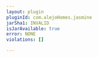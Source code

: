 ```yaml
---
layout: plugin
pluginId: com.alejoHomes.jasmine
jarSha1: INVALID
isJarAvailable: true
error: NONE
violations: []

---
```

